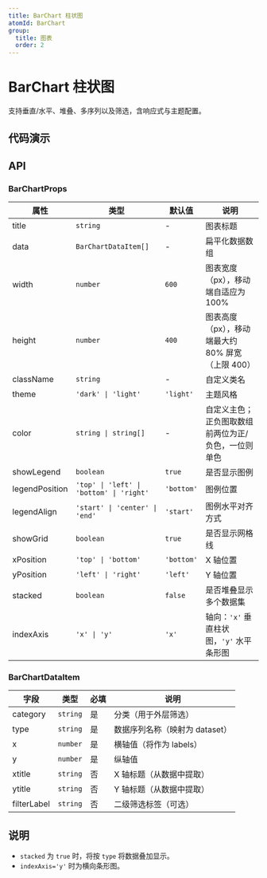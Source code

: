 ```yaml
---
title: BarChart 柱状图
atomId: BarChart
group:
  title: 图表
  order: 2
---
```


# BarChart 柱状图

支持垂直/水平、堆叠、多序列以及筛选，含响应式与主题配置。

## 代码演示

<code src="../demos/charts/bar/bar.tsx" background="var(--main-bg-color)" iframe=540></code>
<code src="../demos/charts/bar/bar-stacked.tsx" background="var(--main-bg-color)" title="堆叠柱状图" iframe=540></code>
<code src="../demos/charts/bar/bar-negative.tsx" background="var(--main-bg-color)" title="正负柱状图" iframe=540></code>
<code src="../demos/charts/bar/bar-horizontal.tsx" background="var(--main-bg-color)" title="条形图（横向）" iframe=540></code>

## API

### BarChartProps

| 属性           | 类型                                     | 默认值     | 说明                                                |
| -------------- | ---------------------------------------- | ---------- | --------------------------------------------------- |
| title          | `string`                                 | -          | 图表标题                                            |
| data           | `BarChartDataItem[]`                     | -          | 扁平化数据数组                                      |
| width          | `number`                                 | `600`      | 图表宽度（px），移动端自适应为 100%                 |
| height         | `number`                                 | `400`      | 图表高度（px），移动端最大约 80% 屏宽（上限 400）   |
| className      | `string`                                 | -          | 自定义类名                                          |
| theme          | `'dark' \| 'light'`                      | `'light'`  | 主题风格                                            |
| color          | `string \| string[]`                     | -          | 自定义主色；正负图取数组前两位为正/负色，一位则单色 |
| showLegend     | `boolean`                                | `true`     | 是否显示图例                                        |
| legendPosition | `'top' \| 'left' \| 'bottom' \| 'right'` | `'bottom'` | 图例位置                                            |
| legendAlign    | `'start' \| 'center' \| 'end'`           | `'start'`  | 图例水平对齐方式                                    |
| showGrid       | `boolean`                                | `true`     | 是否显示网格线                                      |
| xPosition      | `'top' \| 'bottom'`                      | `'bottom'` | X 轴位置                                            |
| yPosition      | `'left' \| 'right'`                      | `'left'`   | Y 轴位置                                            |
| stacked        | `boolean`                                | `false`    | 是否堆叠显示多个数据集                              |
| indexAxis      | `'x' \| 'y'`                             | `'x'`      | 轴向：`'x'` 垂直柱状图，`'y'` 水平条形图            |

### BarChartDataItem

| 字段        | 类型     | 必填 | 说明                           |
| ----------- | -------- | ---- | ------------------------------ |
| category    | `string` | 是   | 分类（用于外层筛选）           |
| type        | `string` | 是   | 数据序列名称（映射为 dataset） |
| x           | `number` | 是   | 横轴值（将作为 labels）        |
| y           | `number` | 是   | 纵轴值                         |
| xtitle      | `string` | 否   | X 轴标题（从数据中提取）       |
| ytitle      | `string` | 否   | Y 轴标题（从数据中提取）       |
| filterLabel | `string` | 否   | 二级筛选标签（可选）           |

## 说明

- `stacked` 为 `true` 时，将按 `type` 将数据叠加显示。
- `indexAxis='y'` 时为横向条形图。
